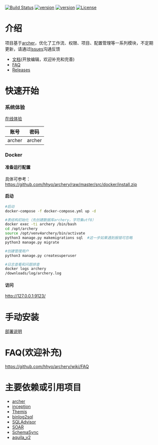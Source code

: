 [![Build Status](https://travis-ci.org/hhyo/archery.svg?branch=master)](https://travis-ci.org/hhyo/archery)
[![version](https://img.shields.io/badge/python-3.6.5-blue.svg)](https://www.python.org/downloads/release/python-365/)
[![version](https://img.shields.io/badge/django-2.0.8-brightgreen.svg)](https://docs.djangoproject.com/zh-hans/2.0/)
[![License](https://img.shields.io/badge/License-Apache%202.0-blue.svg)](http://github.com/hhyo/archery/blob/master/LICENSE)


介绍
============
项目基于[archer](https://github.com/jly8866/archer)，优化了工作流、权限、项目、配置管理等一系列模块，不定期更新，请通过[Issues](https://github.com/hhyo/archery/issues)沟通反馈
- [文档](https://github.com/hhyo/archery/wiki)(开放编辑，欢迎补充和完善)
- [FAQ](https://github.com/hhyo/archery/wiki/FAQ)
- [Releases](https://github.com/hhyo/archery/releases/)

快速开始
===============
### 系统体验
[在线体验](http://139.199.0.191/) 
  
| 账号 | 密码 |
| --- | --- |
| archer | archer |

### Docker
#### 准备运行配置
具体可参考：https://github.com/hhyo/archery/raw/master/src/docker/install.zip

#### 启动

```bash
#启动
docker-compose -f docker-compose.yml up -d

#表结构初始化（先创建数据库archery，字符集utf8）
docker exec -ti archery /bin/bash
cd /opt/archery
source /opt/venv4archery/bin/activate
python3 manage.py makemigrations sql  #这一步如果遇到报错可忽略
python3 manage.py migrate 

#创建管理用户
python3 manage.py createsuperuser

#日志查看和问题排查
docker logs archery
/downloads/log/archery.log
```

#### 访问
http://127.0.0.1:9123/

手动安装
===============
[部署说明](https://github.com/hhyo/archery/wiki/%E9%83%A8%E7%BD%B2)

FAQ(欢迎补充)
===============
https://github.com/hhyo/archery/wiki/FAQ

主要依赖或引用项目
===============
- [archer](https://github.com/jly8866/archer)
- [inception](https://github.com/hhyo/inception)
- [Themis](https://github.com/CreditEaseDBA/Themis)
- [binlog2sql](https://github.com/danfengcao/binlog2sql)
- [SQLAdvisor](https://github.com/Meituan-Dianping/SQLAdvisor)
- [SOAR](https://github.com/XiaoMi/soar)
- [SchemaSync](https://github.com/seanlook/SchemaSync)
- [aquila_v2](https://github.com/thinkdb/aquila_v2)
